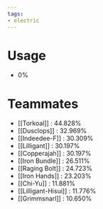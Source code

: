```yaml
---
tags:
- electric
---
```

# Usage
- 0%
# Teammates
- [[Torkoal]] : 44.828%
- [[Dusclops]] : 32.969%
- [[Indeedee-F]] : 30.309%
- [[Lilligant]] : 30.197%
- [[Copperajah]] : 30.197%
- [[Iron Bundle]] : 26.511%
- [[Raging Bolt]] : 24.723%
- [[Iron Hands]] : 23.203%
- [[Chi-Yu]] : 11.881%
- [[Lilligant-Hisui]] : 11.776%
- [[Grimmsnarl]] : 10.650%
